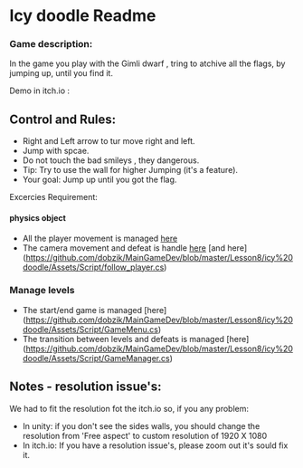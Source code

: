 # Icy doodle Readme

### Game description:
In the game you play with the Gimli dwarf , tring to atchive all the flags, by jumping up, until you find it.

Demo in itch.io : 


## Control and Rules:
 * Right and Left arrow to tur move right  and left.
 * Jump with spcae. 
 * Do not touch the bad smileys , they dangerous.
 * Tip: Try to use the wall for higher Jumping (it's a feature).
 * Your goal: Jump up until you got the flag.

 Excercies Requirement:
#### physics object
* All the player movement is managed [here](https://github.com/dobzik/MainGameDev/blob/master/Lesson8/icy%20doodle/Assets/Script/Move.cs)
* The camera movement and defeat is handle [here](https://github.com/dobzik/MainGameDev/blob/master/Lesson8/icy%20doodle/Assets/Script/GameManager.cs) [and here] (https://github.com/dobzik/MainGameDev/blob/master/Lesson8/icy%20doodle/Assets/Script/follow_player.cs)



### Manage levels
* The start/end game is managed [here] (https://github.com/dobzik/MainGameDev/blob/master/Lesson8/icy%20doodle/Assets/Script/GameMenu.cs)
* The transition between levels and defeats is managed [here] (https://github.com/dobzik/MainGameDev/blob/master/Lesson8/icy%20doodle/Assets/Script/GameManager.cs)




## Notes - resolution issue's:
We had to fit the resolution fot the itch.io so, if you any problem:
* In unity: if you don't see the sides walls, you should change the resolution from 'Free aspect' to custom resolution of 1920 X 1080
* In itch.io: If you have a resolution issue's, please zoom out it's sould fix it.
